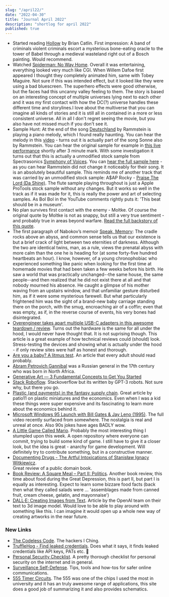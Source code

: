 ```yaml
---
slug: "/april22/"
date: "2022-04-30"
title: "Journal April 2022"
description: "shortlog for april 2022"
published: true
---
```


- Started reading [Hollow](https://www.goodreads.com/book/show/56212878-hollow) by Brian Catlin. First impression: A band of criminals violent criminals escort a mysterious bone-eating oracle to the tower of Babel through a medieval wasteland right out of a Bosch painting. Would recommend.
- Watched [Spiderman: No Way Home](https://www.imdb.com/title/tt10872600/). Overall it was entertaining, everything looked very much like CGI. When Willem Dafoe first appeared I thought they completely animated him, same with Tobey Maguire. Not sure if this was intended effect, but it looked like they were using a bad bluescreen. The superhero effects were good otherwise, but the faces had this uncanny valley feeling to them. The story is based on an interesting concept of multiple universes lying next to each other and it was my first contact with how the DC(?) universe handles these different time and storylines.I love about the multiverse that you can imagine all kinds of stories and it is still all in contained in a more or less consistent universe. All in all I don't regret seeing the movie, but you also have not missed much if you don't see it.
- Sample Hunt: At the end of the song [Deutschland](https://www.youtube.com/watch?v=NeQM1c-XCDc) by Rammstein is playing a piano melody, which I found really haunting. You can hear the melody in this [video](https://youtu.be/oIhoUAqxSxw) - turns out it is actually part of the song Sonne also by Rammstein. You can hear the original sample for example in [this live performance](https://youtu.be/HB7YuLsIN-w) shortly after 3 minute mark. With some investigation it turns out that this is actually a unmodified stock sample from Spectrasonics [Symphony of Voices](https://www.spectrasonics.net/products/legacy/symphonyofvoices.php).  You can [hear the full sample here](https://youtu.be/jgdvxQ1BqhI) - as you can hear Rammstein did not change it noticeably for their song. It is an absolutely beautiful sample. This reminds me of another track that was carried by an unmodified stock sample: A$AP Rocky - [Praise The Lord (Da Shine)](https://www.youtube.com/watch?v=Kbj2Zss-5GY). The flute sample playing throughout is just a Apple ProTools stock sample without any changes. But it works so well in the track as if it was made for it, this is really the power and art of selecting samples. As Bol Bol in the YouTube comments rightly puts it: 'This beat should be in a museum'.
- No plan survives first contact with the enemy - Moltke. Of course the original quote by Moltke is not as snappy, but still a very true sentiment - and probably true in areas beyond warfare. [Read the full backstory of this quote](https://www.google.com/amp/s/quoteinvestigator.com/2021/05/04/no-plan/amp/).
- The first paragraph of Nabokov’s memoir [Speak, Memory](https://www.goodreads.com/book/show/30594.Speak_Memory): The cradle rocks above an abyss, and common sense tells us that our existence is but a brief crack of light between two eternities of darkness. Although the two are identical twins, man, as a rule, views the prenatal abyss with more calm than the one he is heading for (at some forty-five hundred heartbeats an hour). I know, however, of a young chronophobiac who experienced something like panic when looking for the first time at homemade movies that had been taken a few weeks before his birth. He saw a world that was practically unchanged--the same house, the same people--and then realized that he did not exist there at all and that nobody mourned his absence. He caught a glimpse of his mother waving from an upstairs window, and that unfamiliar gesture disturbed him, as if it were some mysterious farewell. But what particularly frightened him was the sight of a brand-new baby carriage standing there on the porch, with the smug, encroaching air of a coffin; even that was empty, as if, in the reverse course of events, his very bones had disintegrated.
- [Overengineer takes apart multiple USB-C adapters in this awesome teardown / review](https://overengineer.dev/blog/2021/04/25/usb-c-hub-madness.html#fnref:1). Turns out the hardware is the same for all under the hood, I would never have thought that. It is not suprising though. This article is a great example of how technical reviews could (should) look. Stress-testing the devices and showing what is actually under the hood - if only review sites were half as honest and thorough.
- [Are you a baby? A litmus test](https://haleynahman.substack.com/p/95-are-you-baby-a-litmus-test). An article that every adult should read probably.
- [Abram Petrovich Gannibal](https://en.m.wikipedia.org/wiki/Abram_Petrovich_Gannibal) was a Russian general in the 17th century who was born in North Africa.
- [Generative Art — 3 Fundamental Concepts to Get You Started](https://levelup.gitconnected.com/generative-art-3-fundamental-concepts-to-get-you-started-44205dae167b)
- [Stack Roboflow](https://stackroboflow.com). Stackoverflow but its written by GPT-3 robots. Not sure why, but there you go.
- [Plastic (and payments) in the fantasy supply chain](https://bam.kalzumeus.com/archive/payments-and-plastic-in-the-fantasy-supply-chain/). Great article by patio11 on plastic miniatures and the economics. Even when I was a kid these things were super expensive and its fascinating to learn more about the economics behind it.
- [Microsoft Windows 95 Launch with Bill Gates & Jay Leno (1995)](https://gizmodo.com/the-best-and-worst-moments-from-the-full-windows-95-lau-1848758485). The full video recently surfaced from somewhere. The nostalgia is real and unreal at once. Also 90s jokes have ages BADLY wow.
- [A Little Game Called Mario](https://github.com/iznaut/a-little-game-called-mario). Probably the most interesting thing I stumpled upon this week. A open repository where everyone can commit, trying to build some kind of game. I still have to give it a closer look, but the idea is great - anarchy for game development. Will definitely try to contribute something, but in a constructive manner.
- [Documenting Drugs - The Artful Intoxications of Stanisław Ignacy Witkiewicz](https://publicdomainreview.org/essay/documenting-drugs).  
Great review of a public domain book.
- [Book Review: A Square Meal – Part II: Politics](https://slimemoldtimemold.com/2022/04/06/book-review-a-square-meal-part-ii-politics/). Another book review, this time about food during the Great Depression, this is part II, but part I is equally as interesting. Expect to learn some bizzare food facts (back then what they called salads were ... 'assemblages made from canned fruit, cream cheese, gelatin, and mayonnaise')
- [DALL·E: Creating Images from Text](https://openai.com/blog/dall-e/). Article by the OpenAI team on their text to 3d image model. Would love to be able to play around with something like this. I can imagine it would open up a whole new way of creating artworks in the near future.

### New Links

- [The Codeless Code](http://thecodelesscode.com/). The hackers I Ching.
- [TruffleHog - Find leaked credentials](https://github.com/trufflesecurity/trufflehog). Does what it says, it finds leaked credentials like API keys, PATs etc. 🐷 
- [Personal Security Checklist](https://github.com/Lissy93/personal-security-checklist). A pretty thorough checklist for personal security on the internet and in general.
- [Surveillance Self-Defense](https://ssd.eff.org/). Tips, tools and how-tos for safer online communications. 
- [555 Timer Circuits](https://www.555-timer-circuits.com/). The 555 was one of the chips I used the most in university and it has an truly awesome range of applications, this site does a good job of summarizing it and also provides schematics.
